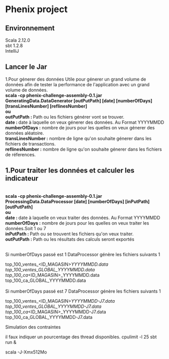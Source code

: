 <h1>Phenix project</h1>

<h2>Environnement</h2>
Scala 2.12.0<br>
sbt 1.2.8<br>
IntelliJ<br>

<h2>Lancer le Jar</h2
  <h2>1.Pour génerer des données</h2>
  Utile pour génerer un grand volume de données afin de tester la performance de l'application avec un grand volume de données.
 <br> <b>scala -cp phenix-challenge-assembly-0.1.jar GeneratingData.DataGenerator [outPutPath] [date] [numberOfDays] </b>  <b>[transLinesNumber] [reflinesNumber] </b><br>
  <b>ou </b><br>
  <b> outPutPath : </b>Path ou les fichiers générer vont se trouver.</b><br>
  <b> date : </b>date à laquelle on veux génerer des données. Au Format YYYYMMDD<br>
  <b>numberOfDays :</b> nombre de jours pour les quelles on veux génerer des données aléatoire.<br> 
  <b>transLinesNumber :</b> nombre de ligne qu'on souhaite génerer dans les fichiers de transactions.<br>
  <b>reflinesNumber :</b> nombre de ligne qu'on souhaite génerer dans les fichiers de réferences.<br>

  <h2>1.Pour traiter les données et calculer les indicateur</h2>
<br> <b>scala -cp phenix-challenge-assembly-0.1.jar ProcessingData.DataProcessor [date] [numberOfDays] [inPutPath] [outPutPath] </b><br>
<b>ou </b><br>
  <b> date : </b>date à laquelle on veux traiter des données. Au Format YYYYMMDD<br>
  <b>numberOfDays :</b> nombre de jours pour les quelles on veux traiter les données.Soit 1 ou 7<br>
  <b> inPutPath : </b>Path ou se trouvent les fichiers qu'on veux traiter.</b><br>
  <b> outPutPath : </b>Path ou les résultats des calculs seront exportés</b><br><br>
  
Si numberOfDays passé est 1 DataProcessor génère les fichiers suivants 1<br>

top_100_ventes_<ID_MAGASIN>_YYYYMMDD.data<br>
top_100_ventes_GLOBAL_YYYYMMDD.data<br>
top_100_ca_<ID_MAGASIN>_YYYYMMDD.data<br>
top_100_ca_GLOBAL_YYYYMMDD.data<br>
<br>
Si numberOfDays passé est 7 DataProcessor génère les fichiers suivants 1<br>

top_100_ventes_<ID_MAGASIN>_YYYYMMDD-J7.data<br>
top_100_ventes_GLOBAL_YYYYMMDD-J7.data<br>
top_100_ca_<ID_MAGASIN>_YYYYMMDD-J7.data<br>
top_100_ca_GLOBAL_YYYYMMDD-J7.data<br>




Simulation des contraintes

il faux indiquer un pourcentage des thread disponibles.
cpulimit -l 25 sbt run &

scala -J-Xmx512Mo
